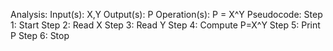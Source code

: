 Analysis:
Input(s): X,Y
Output(s): P
Operation(s): P = X^Y
Pseudocode:
Step 1: Start
Step 2: Read X
Step 3: Read Y
Step 4: Compute P=X^Y
Step 5: Print P
Step 6: Stop